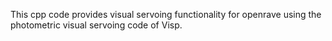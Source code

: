 This cpp code provides visual servoing functionality for openrave using the photometric visual servoing code of Visp.

